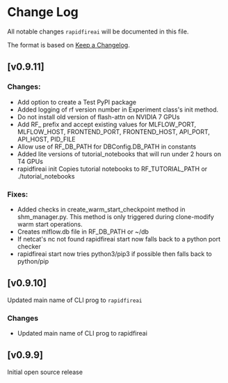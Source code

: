 # Change Log
All notable changes `rapidfireai` will be documented in this file.

The format is based on [Keep a Changelog](http://keepachangelog.com/).

## [v0.9.11]
### Changes:
* Add option to create a Test PyPI package
* Added logging of rf version number in Experiment class's init method.
* Do not install old version of flash-attn on NVIDIA 7 GPUs
* Add RF_ prefix and accept existing values for MLFLOW_PORT, MLFLOW_HOST, FRONTEND_PORT, FRONTEND_HOST, API_PORT, API_HOST, PID_FILE
* Allow use of RF_DB_PATH for DBConfig.DB_PATH in constants
* Added lite versions of tutorial_notebooks that will run under 2 hours on T4 GPUs
* rapidfireai init Copies tutorial notebooks to RF_TUTORIAL_PATH or ./tutorial_notebooks

### Fixes:
* Added checks in create_warm_start_checkpoint method in shm_manager.py. This method is only triggered during clone-modify warm start operations.
* Creates mlflow.db file in RF_DB_PATH or ~/db
* If netcat's nc not found rapidfireai start now falls back to a python port checker
* rapidfireai start now tries python3/pip3 if possible then falls back to python/pip


## [v0.9.10]

Updated main name of CLI prog to `rapidfireai`

### Changes
* Updated main name of CLI prog to rapidfireai


## [v0.9.9]

Initial open source release

